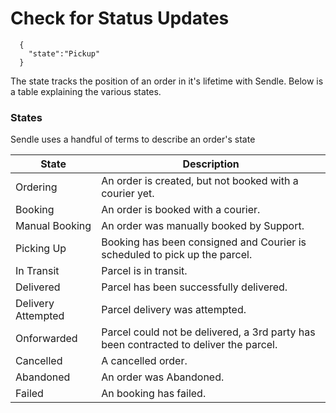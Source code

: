 # Check for Status Updates

```
  {
    "state":"Pickup"
  }
```

<aside class='notice'>The state tracks the position of an order in it's lifetime with Sendle. Below is a table explaining the various states.</aside>


### States

Sendle uses a handful of terms to describe an order's state

State | Description
------|------
Ordering | An order is created, but not booked with a courier yet.
Booking | An order is booked with a courier.
Manual Booking | An order was manually booked by Support.
Picking Up | Booking has been consigned and Courier is scheduled to pick up the parcel.
In Transit | Parcel is in transit.
Delivered | Parcel has been successfully delivered.
Delivery Attempted | Parcel delivery was attempted.
Onforwarded | Parcel could not be delivered, a 3rd party has been contracted to deliver the parcel.
Cancelled | A cancelled order.
Abandoned | An order was Abandoned.
Failed | An booking has failed.

